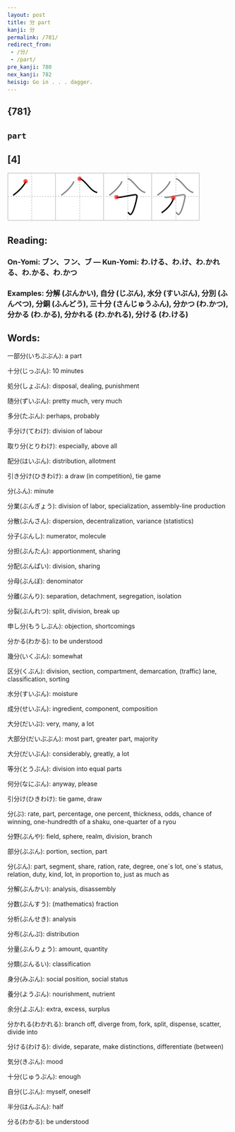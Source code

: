 ```yaml
---
layout: post
title: 分 part
kanji: 分
permalink: /781/
redirect_from:
 - /分/
 - /part/
pre_kanji: 780
nex_kanji: 782
heisig: Go in . . . dagger.
---
```


## {781}

## `part`

## [4]

<div class="stroke"><img src="../images/E58886.png" /></div>

## Reading:

### On-Yomi: ブン、フン、ブ &mdash; Kun-Yomi: わ.ける、わ.け、わ.かれる、わ.かる、わ.かつ

### Examples: 分解 (ぶんかい), 自分 (じぶん), 水分 (すいぶん), 分別 (ふんべつ), 分銅 (ふんどう), 三十分 (さんじゅうふん), 分かつ (わ.かつ), 分かる (わ.かる), 分かれる (わ.かれる), 分ける (わ.ける)

## Words:

一部分(いちぶぶん): a part

十分(じっぷん): 10 minutes

処分(しょぶん): disposal, dealing, punishment

随分(ずいぶん): pretty much, very much

多分(たぶん): perhaps, probably

手分け(てわけ): division of labour

取り分(とりわけ): especially, above all

配分(はいぶん): distribution, allotment

引き分け(ひきわけ): a draw (in competition), tie game

分(ふん): minute

分業(ぶんぎょう): division of labor, specialization, assembly-line production

分散(ぶんさん): dispersion, decentralization, variance (statistics)

分子(ぶんし): numerator, molecule

分担(ぶんたん): apportionment, sharing

分配(ぶんぱい): division, sharing

分母(ぶんぼ): denominator

分離(ぶんり): separation, detachment, segregation, isolation

分裂(ぶんれつ): split, division, break up

申し分(もうしぶん): objection, shortcomings

分かる(わかる): to be understood

幾分(いくぶん): somewhat

区分(くぶん): division, section, compartment, demarcation, (traffic) lane, classification, sorting

水分(すいぶん): moisture

成分(せいぶん): ingredient, component, composition

大分(だいぶ): very, many, a lot

大部分(だいぶぶん): most part, greater part, majority

大分(だいぶん): considerably, greatly, a lot

等分(とうぶん): division into equal parts

何分(なにぶん): anyway, please

引分け(ひきわけ): tie game, draw

分(ぶ): rate, part, percentage, one percent, thickness, odds, chance of winning, one-hundredth of a shaku, one-quarter of a ryou

分野(ぶんや): field, sphere, realm, division, branch

部分(ぶぶん): portion, section, part

分(ぶん): part, segment, share, ration, rate, degree, one´s lot, one´s status, relation, duty, kind, lot, in proportion to, just as much as

分解(ぶんかい): analysis, disassembly

分数(ぶんすう): (mathematics) fraction

分析(ぶんせき): analysis

分布(ぶんぷ): distribution

分量(ぶんりょう): amount, quantity

分類(ぶんるい): classification

身分(みぶん): social position, social status

養分(ようぶん): nourishment, nutrient

余分(よぶん): extra, excess, surplus

分かれる(わかれる): branch off, diverge from, fork, split, dispense, scatter, divide into

分ける(わける): divide, separate, make distinctions, differentiate (between)

気分(きぶん): mood

十分(じゅうぶん): enough

自分(じぶん): myself, oneself

半分(はんぶん): half

分る(わかる): be understood

